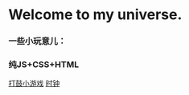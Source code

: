 # Welcome to my universe.

### 一些小玩意儿：

### 纯JS+CSS+HTML
[打鼓小游戏](https://chenxinnn.github.io/Drum-kit/)
[时钟](https://chenxinnn.github.io/Clock/)
